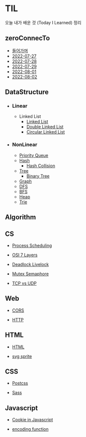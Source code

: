 # TIL

오늘 내가 배운 것 (Today I Learned) 정리

## zeroConnecTo

- [들어가며](https://github.com/SleeplessN/TIL/blob/main/zeroConnecTo/start.md)
- [2022-07-27](https://github.com/SleeplessN/TIL/blob/main/zeroConnecTo/2022-07-27/2022-07-27.md)
- [2022-07-28](https://github.com/SleeplessN/TIL/blob/main/zeroConnecTo/2022-07-28/2022-07-28.md)
- [2022-07-29](https://github.com/SleeplessN/TIL/blob/main/zeroConnecTo/2022-07-29/2022-07-29.md)
- [2022-08-01](https://github.com/SleeplessN/TIL/blob/main/zeroConnecTo/2022-08-01/2022-08-01%20.md)
- [2022-08-02](https://github.com/SleeplessN/TIL/blob/main/zeroConnecTo/2022-08-02/2022-08-02.md)

## DataStructure

- ### Linear
  - Linked List
    - [Linked List](https://github.com/SleeplessN/TIL/blob/main/DataStructure/Linear/Linked%20List/Linked%20List/Linked%20List.md)
    - [Double Linked List](https://github.com/SleeplessN/TIL/blob/main/DataStructure/Linear/Linked%20List/Double%20Linked%20List/Double%20Linked%20List.md)
    - [Circular Linked List](https://github.com/SleeplessN/TIL/blob/main/DataStructure/Linear/Linked%20List/Circular%20Linked%20List/Circular%20Linked%20List.md)
- ### NonLinear

  - [Priority Queue](https://github.com/SleeplessN/TIL/blob/main/DataStructure/NonLinear/Priority%20Queue/Priority%20Queue.md)
  - [Hash](https://github.com/SleeplessN/TIL/blob/main/DataStructure/NonLinear/Hash/Hash.md)
    - [Hash Collision](https://github.com/SleeplessN/TIL/blob/main/DataStructure/NonLinear/Hash/Hash%20Collision/Hash%20Collision.md)
  - [Tree](https://github.com/SleeplessN/TIL/blob/main/DataStructure/NonLinear/Tree/Tree/Tree.md)
    - [Binary Tree](<https://github.com/SleeplessN/TIL/blob/main/DataStructure/NonLinear/Tree/Tree/Binary%20Tree/Binary%20Tree%20(%EC%9D%B4%EC%A7%84%20%ED%8A%B8%EB%A6%AC).md>)
  - [Graph](https://github.com/SleeplessN/TIL/blob/main/DataStructure/NonLinear/Graph/Graph.md)
  - [DFS](https://github.com/SleeplessN/TIL/blob/main/DataStructure/NonLinear/DFS/DFS.md)
  - [BFS](https://github.com/SleeplessN/TIL/blob/main/DataStructure/NonLinear/BFS/BFS.md)
  - [Heap](https://github.com/SleeplessN/TIL/blob/main/DataStructure/NonLinear/Heap/Heap.md)
  - [Trie](https://github.com/SleeplessN/TIL/blob/main/DataStructure/NonLinear/Trie/Trie.md)

## Algorithm

## CS

- [Process Scheduling](https://github.com/SleeplessN/TIL/blob/main/CS/Process%20Scheduling/Process%20Sceduling.md)

- [OSI 7 Layers](https://github.com/SleeplessN/TIL/blob/main/CS/OSI%207%20Layers/OSI%207%20Layers.md)

- [Deadlock Livelock](https://github.com/SleeplessN/TIL/blob/main/CS/Deadlock%20Livelock/Deadlock%20Livelock.md)

- [Mutex Semaphore](https://github.com/SleeplessN/TIL/blob/main/CS/Mutex%20Semaphore/Mutex%20Semaphore.md)

- [TCP vs UDP](https://github.com/SleeplessN/TIL/blob/main/CS/TCP-UDP/TCP-UDP.md)

## Web

- [CORS](https://github.com/SleeplessN/TIL/blob/main/Web/CORS/CORS.md)

- [HTTP](https://github.com/SleeplessN/TIL/blob/main/Web/HTTP/HTTP.md)

## HTML

- [HTML](https://github.com/SleeplessN/TIL/blob/main/HTML/HTML/HTML.md)

- [svg sprite](https://github.com/SleeplessN/TIL/blob/main/HTML/svg-sprite/svg-sprite.md)

## CSS

- [Postcss](https://github.com/SleeplessN/TIL/blob/main/CSS/Postcss/Postcss.md)

- [Sass](https://github.com/SleeplessN/TIL/blob/main/CSS/Sass/Sass.md)

## Javascript

- [Cookie in Javascript](https://github.com/SleeplessN/TIL/blob/main/Javascript/Cookie%20in%20Javascript.md)

- [encoding function](<https://github.com/SleeplessN/TIL/blob/main/Javascript/escape()%20encodeURI()%20encodeURIComponent().md>)
